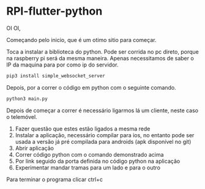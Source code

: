 # RPI-flutter-python

OI OI,

Começando pelo inicio, que é um otimo sitio para começar.


Toca a instalar a biblioteca do python. Pode ser corrida no pc direto, porque na raspberry pi será da mesma maneira. 
Apenas necessitamos de saber o IP da maquina para por como ip do servidor.

```bash
pip3 install simple_websocket_server
```

Depois, por a correr o código em python com o seguinte comando.

```bash
python3 main.py
```
Depois de começar a correr é necessário ligarmos lá um cliente, neste caso o telemóvel.
1. Fazer questão que estes estão ligados a mesma rede
2. Instalar a aplicação, necessário compilar para ios, no entanto pode ser usada a versão já pré compilada para androids (apk disponível no git)
3. Abrir aplicação
4. Correr código python com o comando demonstrado acima
5. Por link seguido da porta definida no código python na aplicação
6. Experimentar mandar tramas para um lado e para o outro

Para terminar o programa clicar ctrl+c
